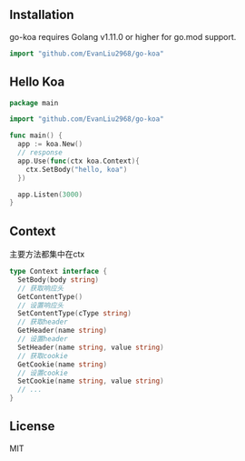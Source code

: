 ## Installation
go-koa requires Golang v1.11.0 or higher for go.mod support.

```go
import "github.com/EvanLiu2968/go-koa"
```
## Hello Koa
```go
package main

import "github.com/EvanLiu2968/go-koa"

func main() {
  app := koa.New()
  // response
  app.Use(func(ctx koa.Context){
    ctx.SetBody("hello, koa")
  })

  app.Listen(3000)
}
```
## Context
主要方法都集中在ctx
```go
type Context interface {
  SetBody(body string)
  // 获取响应头
  GetContentType()
  // 设置响应头
  SetContentType(cType string)
  // 获取header
  GetHeader(name string)
  // 设置header
  SetHeader(name string, value string)
  // 获取cookie
  GetCookie(name string)
  // 设置cookie
  SetCookie(name string, value string)
  // ...
}
```

## License
MIT